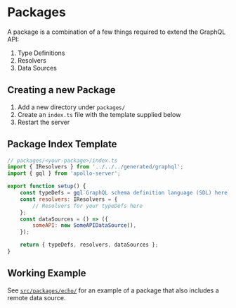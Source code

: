 # Packages

A package is a combination of a few things required to extend the GraphQL API:

1. Type Definitions
2. Resolvers
3. Data Sources

## Creating a new Package

1. Add a new directory under `packages/`
2. Create an `index.ts` file with the template supplied below
3. Restart the server

## Package Index Template

```js
// packages/<your-package>/index.ts
import { IResolvers } from '../../../generated/graphql';
import { gql } from 'apollo-server';

export function setup() {
    const typeDefs = gql`GraphQL schema definition language (SDL) here`;
    const resolvers: IResolvers = {
        // Resolvers for your typeDefs here
    };
    const dataSources = () => ({
        someAPI: new SomeAPIDataSource(),
    });

    return { typeDefs, resolvers, dataSources };
}
```

## Working Example

See [`src/packages/echo/`](/src/packages/echo/) for an example of a package that also includes a remote data source.

